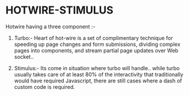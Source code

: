 # HOTWIRE-STIMULUS

Hotwire having a three component :-

1) Turbo:- Heart of hot-wire is a set of complimentary technique for speeding up page changes and form submissions, dividing complex pages into components, and stream partial page updates over Web socket..

2) Stimulus:- Its come in situation where turbo will handle.. while turbo usually takes care of at least 80% of the interactivity that traditionally would have required Javascript, there are still cases where a dash of custom code is required.

